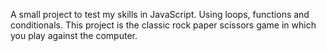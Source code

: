 A small project to test my skills in JavaScript. Using loops, functions and conditionals. 
This project is the classic rock paper scissors game in which you play against the computer. 